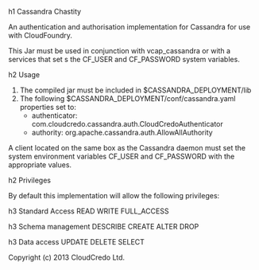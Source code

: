 h1 Cassandra Chastity

An authentication and authorisation implementation for Cassandra for use with CloudFoundry.

This Jar must be used in  conjunction with vcap_cassandra or with a services that set s the CF_USER and CF_PASSWORD
system variables.

h2 Usage

1. The compiled jar must be included in $CASSANDRA_DEPLOYMENT/lib
2. The following $CASSANDRA_DEPLOYMENT/conf/cassandra.yaml properties set to:
     * authenticator: com.cloudcredo.cassandra.auth.CloudCredoAuthenticator
     * authority: org.apache.cassandra.auth.AllowAllAuthority

A client located on the same box as the Cassandra daemon must set the system environment variables CF_USER and
CF_PASSWORD with the appropriate values.


h2 Privileges

By default this implementation will allow the following privileges:

h3 Standard Access
READ
WRITE
FULL_ACCESS

h3 Schema management
DESCRIBE
CREATE
ALTER
DROP

h3 Data access
UPDATE
DELETE
SELECT

Copyright (c) 2013 CloudCredo Ltd.

